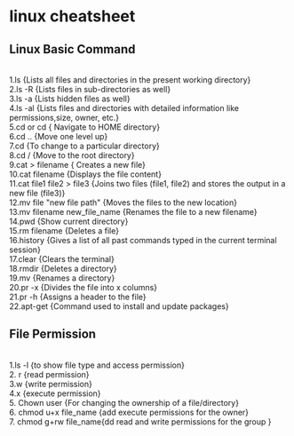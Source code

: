 # linux cheatsheet
## Linux Basic Command
<br/>1.ls		 {Lists all files and directories in the present working directory}
<br/>2.ls -R 	{Lists files in sub-directories as well}
<br/>3.ls -a		{Lists hidden files as well}
<br/>4.ls -al		{Lists files and directories with detailed information like permissions,size, owner, etc.}
<br/>5.cd or cd 	{	Navigate to HOME directory}
<br/>6.cd ..			{Move one level up}
<br/>7.cd	 	{To change to a particular directory}
<br/>8.cd /	 	{Move to the root directory}
<br/>9.cat > filename		{ Creates a new file}
<br/>10.cat filename		{Displays the file content}
<br/>11.cat file1 file2 > file3		{Joins two files (file1, file2) and stores the output in a new file (file3)}
<br/>12.mv file "new file path"		{Moves the files to the new location}
<br/>13.mv filename new_file_name		{Renames the file to a new filename}
<br/>14.pwd 	{Show current directory}
<br/>15.rm filename		{Deletes a file}
<br/>16.history		{Gives a list of all past commands typed in the current terminal session}
<br/>17.clear		{Clears the terminal}
<br/>18.rmdir		{Deletes a directory}
<br/>19.mv		{Renames a directory}
<br/>20.pr -x		{Divides the file into x columns}
<br/>21.pr -h		{Assigns a header to the file}
<br/>22.apt-get 	{Command used to install and update packages}
<br/>
## File Permission
<br/>1.ls -l		{to show file type and access permission}
<br/>2. r		{read permission}
<br/>3.w 		{write permission}
<br/>4.x 		{execute permission}
<br/>5. Chown user		{For changing the ownership of a file/directory}
<br/>6. chmod u+x file_name {add execute permissions for the owner}
<br/>7. chmod g+rw file_name{dd read and write permissions for the group }

